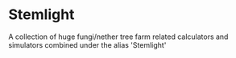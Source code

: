 # Stemlight
A collection of huge fungi/nether tree farm related calculators and simulators combined under the alias 'Stemlight'
